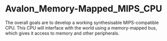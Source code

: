 # Avalon_Memory-Mapped_MIPS_CPU
The overall goals are to develop a working synthesisable MIPS-compatible CPU. This CPU will interface with the world using a memory-mapped bus, which gives it access to memory and other peripherals.
